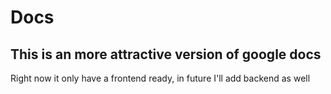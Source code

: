 # Docs 
## This is an more attractive version of google docs
Right now it only have a frontend ready, in future I'll add backend as well
